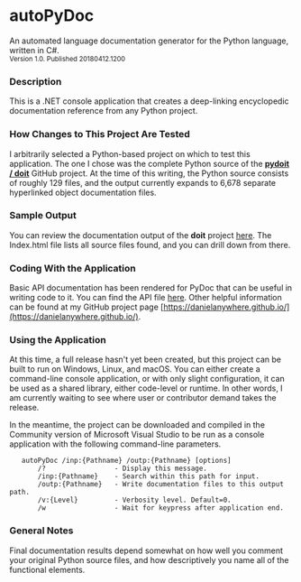 # autoPyDoc
An automated language documentation generator for the Python language, written in C#.<br />
<sup>Version 1.0. Published 20180412.1200</sup>

### Description
This is a .NET console application that creates a deep-linking encyclopedic documentation reference from any Python project.

### How Changes to This Project Are Tested
I arbitrarily selected a Python-based project on which to test this application. The one I chose was the complete Python source of the [**pydoit / doit**](https://github.com/pydoit/doit) GitHub project. At the time of this writing, the Python source consists of roughly 129 files, and the output currently expands to 6,678 separate hyperlinked object documentation files.

### Sample Output
You can review the documentation output of the **doit** project [here](http://www.localmarketproductions.com/PyDocSamples/). The Index.html file lists all source files found, and you can drill down from there.

### Coding With the Application
Basic API documentation has been rendered for PyDoc that can be useful in writing code to it. You can find the API file [here](https://danielanywhere.github.io/PyDocDocumentation.html). Other helpful information can be found at my GitHub project page [https://danielanywhere.github.io/](https://danielanywhere.github.io/).

### Using the Application
At this time, a full release hasn't yet been created, but this project can be built to run on Windows, Linux, and macOS. You can either create a command-line console application, or with only slight configuration, it can be used as a shared library, either code-level or runtime. In other words, I am currently waiting to see where user or contributor demand takes the release.

In the meantime, the project can be downloaded and compiled in the Community version of Microsoft Visual Studio to be run as a console application with the following command-line parameters.
```
   autoPyDoc /inp:{Pathname} /outp:{Pathname} [options]
       /?                 - Display this message.
       /inp:{Pathname}    - Search within this path for input.
       /outp:{Pathname}   - Write documentation files to this output path.
       /v:{Level}         - Verbosity level. Default=0.
       /w                 - Wait for keypress after application end.
```

### General Notes
Final documentation results depend somewhat on how well you comment your original Python source files, and how descriptively you name all of the functional elements.



